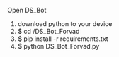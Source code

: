    Open DS_Bot
   1) download python to your device
   2) $ cd /DS_Bot_Forvad
   3) $ pip install -r requirements.txt
   4) $ python DS_Bot_Forvad.py
